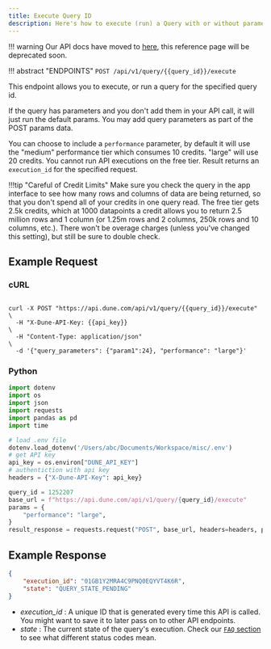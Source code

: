 ```yaml
---
title: Execute Query ID
description: Here's how to execute (run) a Query with or without parameters to retrieve data.
---
```


!!! warning
    Our API docs have moved to [here](https://dune.mintlify.app/api-reference/overview/introduction), this reference page will be deprecated soon.

!!! abstract "ENDPOINTS"
    ```
    POST /api/v1/query/{{query_id}}/execute
    ```

This endpoint allows you to execute, or run a query for the specified query id. 

If the query has parameters and you don't add them in your API call, it will just run the default params. You may add query parameters as part of the POST params data.

You can choose to include a `performance` parameter, by default it will use the "medium" performance tier which consumes 10 credits. "large" will use 20 credits. You cannot run API executions on the free tier. Result returns an `execution_id` for the specified request.

!!!tip "Careful of Credit Limits"
    Make sure you check the query in the app interface to see how many rows and columns of data are being returned, so that you don't spend all of your credits in one query read. The free tier gets 2.5k credits, which at 1000 datapoints a credit allows you to return 2.5 million rows and 1 column (or 1.25m rows and 2 columns, 250k rows and 10 columns, etc.). There won't be overage charges (unless you've changed this setting), but still be sure to double check.

## Example Request

### cURL

```cURL

curl -X POST "https://api.dune.com/api/v1/query/{{query_id}}/execute"   \
  -H "X-Dune-API-Key: {{api_key}}                                       \
  -H "Content-Type: application/json"                                   \
  -d '{"query_parameters": {"param1":24}, "performance": "large"}'

```

### Python 

```python
import dotenv
import os
import json
import requests
import pandas as pd
import time

# load .env file
dotenv.load_dotenv('/Users/abc/Documents/Workspace/misc/.env')
# get API key
api_key = os.environ["DUNE_API_KEY"]
# authentiction with api key
headers = {"X-Dune-API-Key": api_key}

query_id = 1252207
base_url = f"https://api.dune.com/api/v1/query/{query_id}/execute"
params = {
    "performance": "large",
}
result_response = requests.request("POST", base_url, headers=headers, params=params)
```


## Example Response

```json
{
    "execution_id": "01GB1Y2MRA4C9PNQ0EQYVT4K6R",
    "state": "QUERY_STATE_PENDING"
}
```

 - *execution_id* : A unique ID that is generated every time this API is called. You might want to save it to later pass on to other API endpoints.
 - *state* : The current state of the query's execution. Check our [`FAQ` section](../../FAQ/functionality.md#what-is-the-difference-between-the-states-executing-and-pending) to see what different status codes mean.
